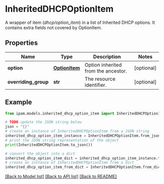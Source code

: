 # InheritedDHCPOptionItem

A wrapper of item (_dhcp/option_item_) in a list of Inherited DHCP options. It contains extra fields not covered by OptionItem.

## Properties

Name | Type | Description | Notes
------------ | ------------- | ------------- | -------------
**option** | [**OptionItem**](OptionItem.md) | Option inherited from the ancestor. | [optional] 
**overriding_group** | **str** | The resource identifier. | [optional] 

## Example

```python
from ipam.models.inherited_dhcp_option_item import InheritedDHCPOptionItem

# TODO update the JSON string below
json = "{}"
# create an instance of InheritedDHCPOptionItem from a JSON string
inherited_dhcp_option_item_instance = InheritedDHCPOptionItem.from_json(json)
# print the JSON string representation of the object
print(InheritedDHCPOptionItem.to_json())

# convert the object into a dict
inherited_dhcp_option_item_dict = inherited_dhcp_option_item_instance.to_dict()
# create an instance of InheritedDHCPOptionItem from a dict
inherited_dhcp_option_item_from_dict = InheritedDHCPOptionItem.from_dict(inherited_dhcp_option_item_dict)
```
[[Back to Model list]](../README.md#documentation-for-models) [[Back to API list]](../README.md#documentation-for-api-endpoints) [[Back to README]](../README.md)


